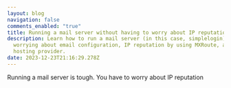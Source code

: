 ```yaml
---
layout: blog
navigation: false
comments_enabled: "true"
title: Running a mail server without having to worry about IP reputation
description: Learn how to run a mail server (in this case, simplelogin), without
  worrying about email configuration, IP reputation by using MXRoute, a email
  hosting provider.
date: 2023-12-23T21:16:29.278Z
---
```

Running a mail server is tough. You have to worry about IP reputation
